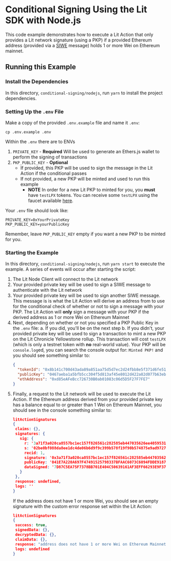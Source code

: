 # Conditional Signing Using the Lit SDK with Node.js

This code example demonstrates how to execute a Lit Action that only provides a Lit network signature (using a PKP) if a provided Ethereum address (provided via a [SIWE](https://eips.ethereum.org/EIPS/eip-4361) message) holds 1 or more Wei on Ethereum mainnet.

## Running this Example

### Install the Dependencies

In this directory, `conditional-signing/nodejs`, run `yarn` to install the project dependencies.

### Setting Up the `.env` File

Make a copy of the provided `.env.example` file and name it `.env`:

```
cp .env.example .env
```

Within the `.env` there are to ENVs

1. `PRIVATE_KEY` - **Required** Will be used to generate an Ethers.js wallet to perform the signing of transactions
2. `PKP_PUBLIC_KEY` - **Optional**
   - If provided, this PKP will be used to sign the message in the Lit Action if the conditional passes
   - If not provided, a new PKP will be minted and used to run this example
     - **NOTE** In order for a new Lit PKP to minted for you, you **must** have `testLPX` tokens. You can receive some `testLPX` using the faucet available [here](https://faucet.litprotocol.com/).

Your `.env` file should look like:

```
PRIVATE_KEY=0xYourPrivateKey
PKP_PUBLIC_KEY=yourPublicKey
```

Remember, leave `PKP_PUBLIC_KEY` empty if you want a new PKP to be minted for you.

### Starting the Example

In this directory, `conditional-signing/nodejs`, run `yarn start` to execute the example. A series of events will occur after starting the script:

1. The Lit Node Client will connect to the Lit network
2. Your provided private key will be used to sign a SIWE message to authenticate with the Lit network
3. Your provided private key will be used to sign another SIWE message. This message is is what the Lit Action will derive an address from to use for the conditional check of whether or not to sign a message with your PKP. The Lit Action will **only** sign a message with your PKP if the derived address as 1 or more Wei on Ethereum Mainnet
4. Next, depending on whether or not you specified a PKP Public Key in the `.env` file:
   a. If you did, you'll be on the next step
   b. If you didn't, your provided private key will be used to sign a transaction to mint a new PKP on the Lit Chronicle Yellowstone rollup. This transaction will cost `testLPX` (which is only a testnet token with **no** real-world value). Your PKP will be `console.log`ed, you can search the console output for: `Minted PKP!` and you should see something similar to:
   ```json
   {
     "tokenId": "0x8b141c700d43ada89a851aa75d5d7ec2d24fbb8e5f371d6fe51226e23889971b",
     "publicKey": "0467aeba1a5bfb5cc304f5d813af45e8012d422a82d077b63eb99b4695a3d52baba9f2e45c2514aecb08bb25c1486c2e27b663eb1f5fb4d8f9579c4de7b1b4df5a",
     "ethAddress": "0xd85eAFeBcc726730B0ab01083c06d5D5F27F7FE7"
   }
   ```
5. Finally, a request to the Lit network will be used to execute the Lit Action. If the Ethereum address derived from your provided private key has a balance equal to or greater than 1 Wei on Ethereum Mainnet, you should see in the console something similar to:
   ```json
   litActionSignatures
   {
    claims: {},
    signatures: {
      sig: {
        r: '3a71f3a020ca8557bc1ec157f826561c282585eb447035626ee4059531083ce8',
        s: '02be0bf088da8ee1dc4de06b6d9f9c399b578f19f90b574875e9ad9727100edb',
        recid: 1,
        signature: '0x3a71f3a020ca8557bc1ec157f826561c282585eb447035626ee4059531083ce802be0bf088da8ee1dc4de06b6d9f9c399b578f19f90b574875e9ad9727100edb1c',
        publicKey: '041E7A220A697F47491525798337BFAAC6073C6094FDDE9187D749D28D947F59FE73FBAE024FC0B87D2A61068EA8087E94ECC843820752295307537F9D06432876',
        dataSigned: '7D87C5EA75F7378BB701E404C50639161AF3EFF66293E9F375B5F17EB50476F4'
      }
    },
    response: undefined,
    logs: ''
   }
   ```
   If the address does not have 1 or more Wei, you should see an empty signature with the custom error response set within the Lit Action:
   ```json
   litActionSignatures
   {
    success: true,
    signedData: {},
    decryptedData: {},
    claimData: {},
    response: "address does not have 1 or more Wei on Ethereum Mainnet",
    logs: undefined
   }
   ```
